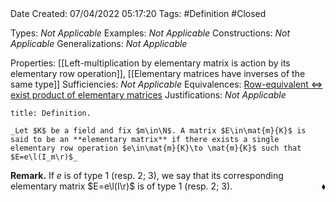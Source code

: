 <br />
<br />

Date Created: 07/04/2022 05:17:20
Tags: #Definition #Closed

Types: _Not Applicable_
Examples: _Not Applicable_
Constructions: _Not Applicable_
Generalizations: _Not Applicable_

Properties: [[Left-multiplication by elementary matrix is action by its elementary row operation]], [[Elementary matrices have inverses of the same type]]
Sufficiencies: _Not Applicable_
Equivalences: [Row-equivalent $\Leftrightarrow$ exist product of elementary matrices](Row-equivalent%20iff%20exist%20product%20of%20elementary%20matrices.md)
Justifications: _Not Applicable_

``` ad-Definition
title: Definition.

_Let $K$ be a field and fix $m\in\N$. A matrix $E\in\mat{m}{K}$ is said to be an **elementary matrix** if there exists a single elementary row operation $e\in\mat{m}{K}\to \mat{m}{K}$ such that $E=e\l(I_m\r)$_

```

**Remark.** If $e$ is of type $1$ (resp. $2$; $3$), we say that its corresponding elementary matrix $E=e\l(I\r)$ is of type $1$ (resp. $2$; $3$).<span style="float:right;">$\blacklozenge$</span>

